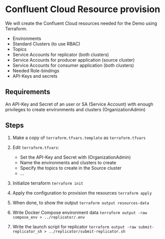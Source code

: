 # Confluent Cloud Resource provision

We will create the Confluent Cloud resources needed for the Demo using Terraform.

- Environments
- Standard Clusters (to use RBAC)
- Topics
- Service Accounts for replicator (both clusters)
- Service Accounts for producer application (source cluster)
- Service Accounts for consumer application (both clusters)
- Needed Role-bindings
- API-Keys and secrets

## Requirements

An API-Key and Secret of an user or SA (Service Account) with enough privileges to create environments and clusters (OrganizationAdmin)

## Steps

1. Make a copy of `terraform.tfvars.template` as `terraform.tfvars`
2. Edit `terraform.tfvars`:
   - Set the API-Key and Secret with (OrganizationAdmin)
   - Name the environments and clusters to create
   - Specify the topics to create in the Source cluster
   - ...

3. Initialize terraform `terraform init`
4. Apply the configuration to provision the resources `terraform apply`
5. When done, to show the output `terraform output resources-data`
6. Write Docker Compose environment data `terraform output -raw compose_env > ../replicator/.env`
7. Write the launch script for replicator `terraform output -raw submit-replicator_sh > ../replicator/submit-replicator.sh`